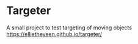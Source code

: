 # Targeter
A small project to test targeting of moving objects
https://ellietheyeen.github.io/targeter/
